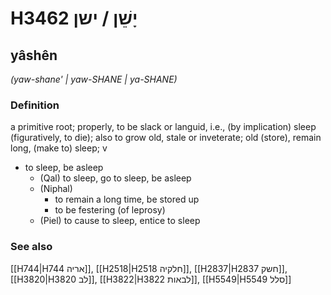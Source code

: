 # H3462 יָשֵׁן / ישן

## yâshên

_(yaw-shane' | yaw-SHANE | ya-SHANE)_

### Definition

a primitive root; properly, to be slack or languid, i.e., (by implication) sleep (figuratively, to die); also to grow old, stale or inveterate; old (store), remain long, (make to) sleep; v

- to sleep, be asleep
  - (Qal) to sleep, go to sleep, be asleep
  - (Niphal)
    - to remain a long time, be stored up
    - to be festering (of leprosy)
  - (Piel) to cause to sleep, entice to sleep

### See also

[[H744|H744 אריה]], [[H2518|H2518 חלקיה]], [[H2837|H2837 חשק]], [[H3820|H3820 לב]], [[H3822|H3822 לבאות]], [[H5549|H5549 סלל]]
